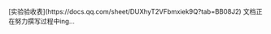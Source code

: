 <br>

<span style="font-size:0.9em">
    [实验验收表](https://docs.qq.com/sheet/DUXhyT2VFbmxiek9Q?tab=BB08J2) 文档正在努力撰写过程中ing...
<span>